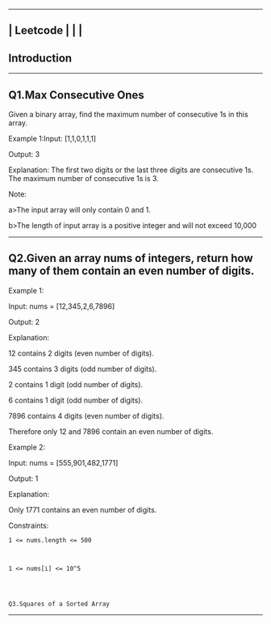 

------------------
|  Leetcode      |
|                |
-------------------




  Introduction
------------------------
-------------------------



Q1.Max Consecutive Ones
----------------------------------

Given a binary array, find the maximum number of consecutive 1s in this array.



Example 1:Input: [1,1,0,1,1,1]


Output: 3


Explanation: The first two digits or the last three digits are consecutive 1s.
The maximum number of consecutive 1s is 3.


Note: 


a>The input array will only contain 0 and 1.


b>The length of input array is a positive integer and will not exceed 10,000












****************************************************************
Q2.Given an array nums of integers, return how many of them contain an even number of digits. 
---------------------------------------------------------------------------------------------


Example 1:

Input: nums = [12,345,2,6,7896]


Output: 2


Explanation: 


12 contains 2 digits (even number of digits). 


345 contains 3 digits (odd number of digits).


2 contains 1 digit (odd number of digits). 


6 contains 1 digit (odd number of digits). 


7896 contains 4 digits (even number of digits). 


Therefore only 12 and 7896 contain an even number of digits.






Example 2:



Input: nums = [555,901,482,1771]



Output: 1 



Explanation: 



Only 1771 contains an even number of digits.





Constraints:



    1 <= nums.length <= 500
    
    
    
    1 <= nums[i] <= 10^5
    
    
    
    
    Q3.Squares of a Sorted Array
-----------------------------------------






